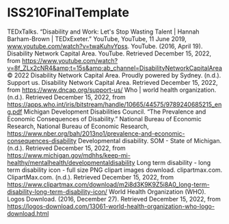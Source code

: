 # ISS210FinalTemplate
TEDxTalks. “Disability and Work: Let's Stop Wasting Talent | Hannah Barham-Brown | TEDxExeter.” YouTube, YouTube, 11 June 2019, www.youtube.com/watch?v=twaKuhvYpss. 
YouTube. (2016, April 19). Disability Network Capital Area. YouTube. Retrieved December 15, 2022, from https://www.youtube.com/watch?v=8f_ZLx2cNR4&amp;t=15s&amp;ab_channel=DisabilityNetworkCapitalArea 
© 2022 Disability Network Capital Area. Proudly powered by Sydney. (n.d.). Support us. Disability Network Capital Area. Retrieved December 15, 2022, from https://www.dncap.org/support-us/ 
Who | world health organization. (n.d.). Retrieved December 15, 2022, from https://apps.who.int/iris/bitstream/handle/10665/44575/9789240685215_eng.pdf 
Michigan Development Disabilities Council. 
“The Prevalence and Economic Consequences of Disability.” National Bureau of Economic Research, National Bureau of Economic Research, https://www.nber.org/bah/2013no1/prevalence-and-economic-consequences-disability 
Developmental disability. SOM - State of Michigan. (n.d.). Retrieved December 15, 2022, from https://www.michigan.gov/mdhhs/keep-mi-healthy/mentalhealth/developmentaldisability 
Long term disability - long term disability icon - full size PNG clipart images download. clipartmax.com. ClipartMax.com. (n.d.). Retrieved December 15, 2022, from https://www.clipartmax.com/download/m2i8d3K9K9Z5i8A0_long-term-disability-long-term-disability-icon/ 
World Health Organization (WHO). Logos Download. (2016, December 27). Retrieved December 15, 2022, from https://logos-download.com/13061-world-health-organization-who-logo-download.html 

